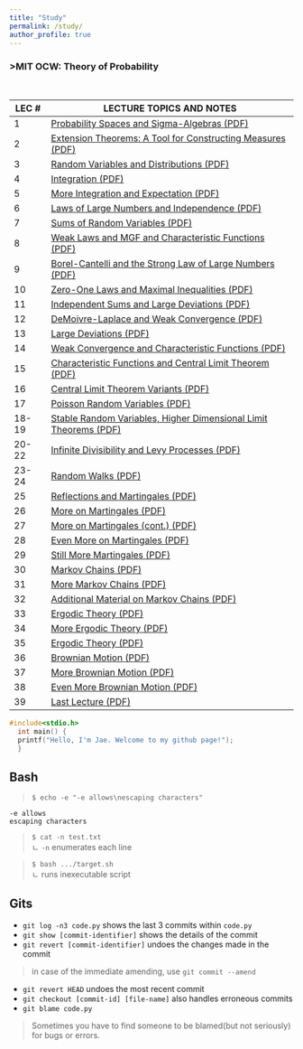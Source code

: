 ```yaml
---
title: "Study"
permalink: /study/
author_profile: true
---
```


<h3> >MIT OCW: Theory of Probability</h3>

  <style>
    code {
      font-size: .75rem;
    }
  </style>
  <br>
  <table summary="See table caption for summary." class="tablewidth75">
    <thead>
      <tr>
        <th scope="col">LEC&nbsp;#</th>
        <th scope="col">LECTURE&nbsp;TOPICS&nbsp;AND&nbsp;NOTES</th>
      </tr>
    </thead>
    <tbody>
      <tr class="row">
        <td>1</td>
        <td><a
            href="https://ocw.mit.edu/courses/mathematics/18-175-theory-of-probability-spring-2014/lecture-slides/MIT18_175S14_Lecture1.pdf" target="_blank">Probability
            Spaces and Sigma-Algebras (PDF)</a></td>
      </tr>
      <tr class="alt-row">
        <td>2</td>
        <td><a
            href="https://ocw.mit.edu/courses/mathematics/18-175-theory-of-probability-spring-2014/lecture-slides/MIT18_175S14_Lecture2.pdf" target="_blank">Extension
            Theorems: A Tool for Constructing Measures (PDF)</a></td>
      </tr>
      <tr class="row">
        <td>3</td>
        <td><a
            href="https://ocw.mit.edu/courses/mathematics/18-175-theory-of-probability-spring-2014/lecture-slides/MIT18_175S14_Lecture3.pdf" target="_blank">Random
            Variables and Distributions (PDF)</a></td>
      </tr>
      <tr class="alt-row">
        <td>4</td>
        <td><a
            href="https://ocw.mit.edu/courses/mathematics/18-175-theory-of-probability-spring-2014/lecture-slides/MIT18_175S14_Lecture4.pdf" target="_blank">Integration
            (PDF)</a></td>
      </tr>
      <tr class="row">
        <td>5</td>
        <td><a
            href="https://ocw.mit.edu/courses/mathematics/18-175-theory-of-probability-spring-2014/lecture-slides/MIT18_175S14_Lecture5.pdf" target="_blank">More
            Integration and Expectation (PDF)</a></td>
      </tr>
      <tr class="alt-row">
        <td>6</td>
        <td><a
            href="https://ocw.mit.edu/courses/mathematics/18-175-theory-of-probability-spring-2014/lecture-slides/MIT18_175S14_Lecture6.pdf" target="_blank">Laws
            of Large Numbers and Independence (PDF)</a></td>
      </tr>
      <tr class="row">
        <td>7</td>
        <td><a
            href="https://ocw.mit.edu/courses/mathematics/18-175-theory-of-probability-spring-2014/lecture-slides/MIT18_175S14_Lecture7.pdf" target="_blank">Sums
            of Random Variables (PDF)</a></td>
      </tr>
      <tr class="alt-row">
        <td>8</td>
        <td><a
            href="https://ocw.mit.edu/courses/mathematics/18-175-theory-of-probability-spring-2014/lecture-slides/MIT18_175S14_Lecture8.pdf" target="_blank">Weak
            Laws and MGF and Characteristic Functions (PDF)</a></td>
      </tr>
      <tr class="row">
        <td>9</td>
        <td><a
            href="https://ocw.mit.edu/courses/mathematics/18-175-theory-of-probability-spring-2014/lecture-slides/MIT18_175S14_Lecture9.pdf" target="_blank">Borel-Cantelli
            and the Strong Law of Large Numbers (PDF)</a></td>
      </tr>
      <tr class="alt-row">
        <td>10</td>
        <td><a
            href="https://ocw.mit.edu/courses/mathematics/18-175-theory-of-probability-spring-2014/lecture-slides/MIT18_175S14_Lecture10.pdf" target="_blank">Zero-One
            Laws and Maximal Inequalities (PDF)</a></td>
      </tr>
      <tr class="row">
        <td>11</td>
        <td><a
            href="https://ocw.mit.edu/courses/mathematics/18-175-theory-of-probability-spring-2014/lecture-slides/MIT18_175S14_Lecture11.pdf" target="_blank">Independent
            Sums and Large Deviations (PDF)</a></td>
      </tr>
      <tr class="alt-row">
        <td>12</td>
        <td><a
            href="https://ocw.mit.edu/courses/mathematics/18-175-theory-of-probability-spring-2014/lecture-slides/MIT18_175S14_Lecture12.pdf" target="_blank">DeMoivre-Laplace
            and Weak Convergence (PDF)</a></td>
      </tr>
      <tr class="row">
        <td>13</td>
        <td><a
            href="https://ocw.mit.edu/courses/mathematics/18-175-theory-of-probability-spring-2014/lecture-slides/MIT18_175S14_Lecture13.pdf" target="_blank">Large
            Deviations (PDF)</a></td>
      </tr>
      <tr class="alt-row">
        <td>14</td>
        <td><a
            href="https://ocw.mit.edu/courses/mathematics/18-175-theory-of-probability-spring-2014/lecture-slides/MIT18_175S14_Lecture14.pdf" target="_blank">Weak
            Convergence and Characteristic Functions (PDF)</a></td>
      </tr>
      <tr class="row">
        <td>15</td>
        <td><a
            href="https://ocw.mit.edu/courses/mathematics/18-175-theory-of-probability-spring-2014/lecture-slides/MIT18_175S14_Lecture15.pdf" target="_blank">Characteristic
            Functions and Central Limit Theorem (PDF)</a></td>
      </tr>
      <tr class="alt-row">
        <td>16</td>
        <td><a
            href="https://ocw.mit.edu/courses/mathematics/18-175-theory-of-probability-spring-2014/lecture-slides/MIT18_175S14_Lecture16.pdf" target="_blank">Central
            Limit Theorem Variants (PDF)</a></td>
      </tr>
      <tr class="row">
        <td>17</td>
        <td><a
            href="https://ocw.mit.edu/courses/mathematics/18-175-theory-of-probability-spring-2014/lecture-slides/MIT18_175S14_Lecture17.pdf" target="_blank">Poisson
            Random Variables (PDF)</a></td>
      </tr>
      <tr class="alt-row">
        <td>18-19</td>
        <td><a
            href="https://ocw.mit.edu/courses/mathematics/18-175-theory-of-probability-spring-2014/lecture-slides/MIT18_175S14_Lecture18.pdf" target="_blank">Stable
            Random Variables, Higher Dimensional Limit Theorems (PDF)</a></td>
      </tr>
      <tr class="row">
        <td>20-22</td>
        <td><a
            href="https://ocw.mit.edu/courses/mathematics/18-175-theory-of-probability-spring-2014/lecture-slides/MIT18_175S14_Lecture20.pdf" target="_blank">Infinite
            Divisibility and Levy Processes (PDF)</a></td>
      </tr>
      <tr class="alt-row">
        <td>23-24</td>
        <td><a
            href="https://ocw.mit.edu/courses/mathematics/18-175-theory-of-probability-spring-2014/lecture-slides/MIT18_175S14_Lecture23.pdf" target="_blank">Random
            Walks (PDF)</a></td>
      </tr>
      <tr class="row">
        <td>25</td>
        <td><a
            href="https://ocw.mit.edu/courses/mathematics/18-175-theory-of-probability-spring-2014/lecture-slides/MIT18_175S14_Lecture25.pdf" target="_blank">Reflections
            and Martingales (PDF)</a></td>
      </tr>
      <tr class="alt-row">
        <td>26</td>
        <td><a
            href="https://ocw.mit.edu/courses/mathematics/18-175-theory-of-probability-spring-2014/lecture-slides/MIT18_175S14_Lecture26.pdf" target="_blank">More
            on Martingales (PDF)</a></td>
      </tr>
      <tr class="row">
        <td>27</td>
        <td><a
            href="https://ocw.mit.edu/courses/mathematics/18-175-theory-of-probability-spring-2014/lecture-slides/MIT18_175S14_Lecture27.pdf" target="_blank">More
            on Martingales (cont.) (PDF)</a></td>
      </tr>
      <tr class="alt-row">
        <td>28</td>
        <td><a
            href="https://ocw.mit.edu/courses/mathematics/18-175-theory-of-probability-spring-2014/lecture-slides/MIT18_175S14_Lecture28.pdf" target="_blank">Even
            More on Martingales (PDF)</a></td>
      </tr>
      <tr class="row">
        <td>29</td>
        <td><a
            href="https://ocw.mit.edu/courses/mathematics/18-175-theory-of-probability-spring-2014/lecture-slides/MIT18_175S14_Lecture29.pdf" target="_blank">Still
            More Martingales (PDF)</a></td>
      </tr>
      <tr class="alt-row">
        <td>30</td>
        <td><a
            href="https://ocw.mit.edu/courses/mathematics/18-175-theory-of-probability-spring-2014/lecture-slides/MIT18_175S14_Lecture30.pdf" target="_blank">Markov
            Chains (PDF)</a></td>
      </tr>
      <tr class="row">
        <td>31</td>
        <td><a
            href="https://ocw.mit.edu/courses/mathematics/18-175-theory-of-probability-spring-2014/lecture-slides/MIT18_175S14_Lecture31.pdf" target="_blank">More
            Markov Chains (PDF)</a></td>
      </tr>
      <tr class="alt-row">
        <td>32</td>
        <td><a
            href="https://ocw.mit.edu/courses/mathematics/18-175-theory-of-probability-spring-2014/lecture-slides/MIT18_175S14_Lecture32.pdf" target="_blank">Additional
            Material on Markov Chains (PDF)</a></td>
      </tr>
      <tr class="row">
        <td>33</td>
        <td><a
            href="https://ocw.mit.edu/courses/mathematics/18-175-theory-of-probability-spring-2014/lecture-slides/MIT18_175S14_Lecture33.pdf" target="_blank">Ergodic
            Theory (PDF)</a></td>
      </tr>
      <tr class="alt-row">
        <td>34</td>
        <td><a
            href="https://ocw.mit.edu/courses/mathematics/18-175-theory-of-probability-spring-2014/lecture-slides/MIT18_175S14_Lecture34.pdf" target="_blank">More
            Ergodic Theory (PDF)</a></td>
      </tr>
      <tr class="row">
        <td>35</td>
        <td><a
            href="https://ocw.mit.edu/courses/mathematics/18-175-theory-of-probability-spring-2014/lecture-slides/MIT18_175S14_Lecture35.pdf" target="_blank">Ergodic
            Theory (PDF)</a></td>
      </tr>
      <tr class="alt-row">
        <td>36</td>
        <td><a
            href="https://ocw.mit.edu/courses/mathematics/18-175-theory-of-probability-spring-2014/lecture-slides/MIT18_175S14_Lecture36.pdf" target="_blank">Brownian
            Motion (PDF)</a></td>
      </tr>
      <tr class="row">
        <td>37</td>
        <td><a
            href="https://ocw.mit.edu/courses/mathematics/18-175-theory-of-probability-spring-2014/lecture-slides/MIT18_175S14_Lecture37.pdf" target="_blank">More
            Brownian Motion (PDF)</a></td>
      </tr>
      <tr class="alt-row">
        <td>38</td>
        <td><a
            href="https://ocw.mit.edu/courses/mathematics/18-175-theory-of-probability-spring-2014/lecture-slides/MIT18_175S14_Lecture38.pdf" target="_blank">Even
            More Brownian Motion (PDF)</a></td>
      </tr>
      <tr class="row">
        <td>39</td>
        <td><a
            href="https://ocw.mit.edu/courses/mathematics/18-175-theory-of-probability-spring-2014/lecture-slides/MIT18_175S14_Lecture39.pdf" target="_blank">Last
            Lecture (PDF)</a></td>
      </tr>
    </tbody>
  </table>

  ```c
  #include<stdio.h>
    int main() {
    printf("Hello, I'm Jae. Welcome to my github page!");
    }
  ```

  ## Bash

  > `$ echo -e "-e allows\nescaping characters"`

  ```
  -e allows
  escaping characters
  ```

  > `$ cat -n test.txt`\
  ㄴ `-n` enumerates each line

  > `$ bash .../target.sh`\
  ㄴ runs inexecutable script

  ## Gits

  * `git log -n3 code.py` shows the last 3 commits within `code.py`
  * `git show [commit-identifier]` shows the details of the commit
  * `git revert [commit-identifier]` undoes the changes made in the commit
  > in case of the immediate amending, use `git commit --amend`
  * `git revert HEAD` undoes the most recent commit
  * `git checkout [commit-id] [file-name]` also handles erroneous commits
  * `git blame code.py`
  > Sometimes you have to find someone to be blamed(but not seriously) for bugs or errors.